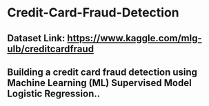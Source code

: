 # Credit-Card-Fraud-Detection
## Dataset Link: https://www.kaggle.com/mlg-ulb/creditcardfraud
## Building a credit card fraud detection using Machine Learning (ML) Supervised Model Logistic Regression..
